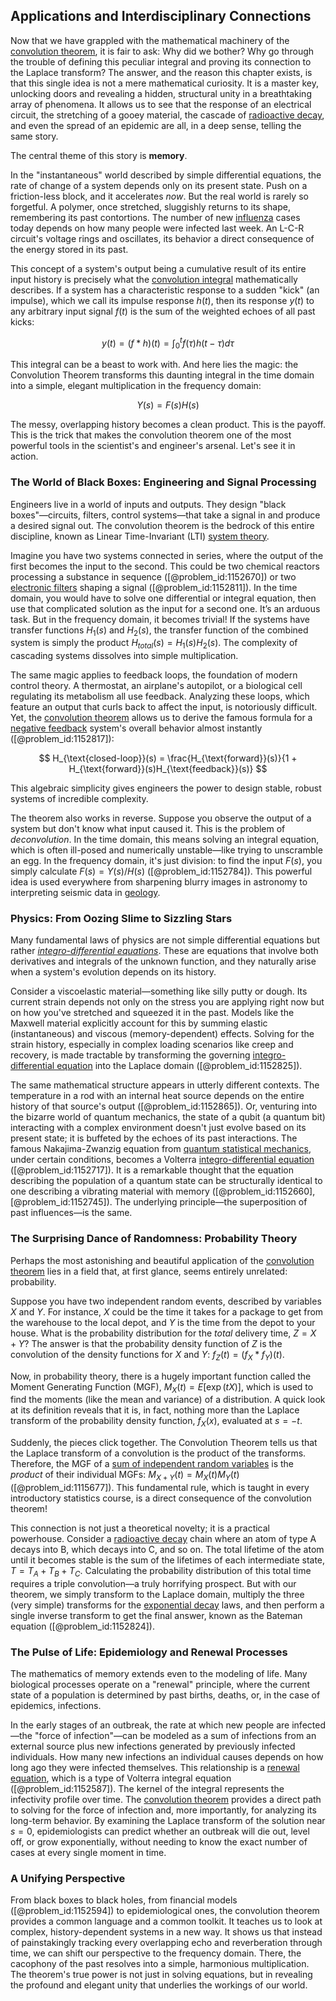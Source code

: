 ## Applications and Interdisciplinary Connections

Now that we have grappled with the mathematical machinery of the [convolution theorem](@article_id:143001), it is fair to ask: Why did we bother? Why go through the trouble of defining this peculiar integral and proving its connection to the Laplace transform? The answer, and the reason this chapter exists, is that this single idea is not a mere mathematical curiosity. It is a master key, unlocking doors and revealing a hidden, structural unity in a breathtaking array of phenomena. It allows us to see that the response of an electrical circuit, the stretching of a gooey material, the cascade of [radioactive decay](@article_id:141661), and even the spread of an epidemic are all, in a deep sense, telling the same story.

The central theme of this story is **memory**.

In the "instantaneous" world described by simple differential equations, the rate of change of a system depends only on its present state. Push on a friction-less block, and it accelerates *now*. But the real world is rarely so forgetful. A polymer, once stretched, sluggishly returns to its shape, remembering its past contortions. The number of new [influenza](@article_id:189892) cases today depends on how many people were infected last week. An L-C-R circuit's voltage rings and oscillates, its behavior a direct consequence of the energy stored in its past.

This concept of a system's output being a cumulative result of its entire input history is precisely what the [convolution integral](@article_id:155371) mathematically describes. If a system has a characteristic response to a sudden "kick" (an impulse), which we call its impulse response $h(t)$, then its response $y(t)$ to any arbitrary input signal $f(t)$ is the sum of the weighted echoes of all past kicks:

$$
y(t) = (f * h)(t) = \int_0^t f(\tau) h(t - \tau) d\tau
$$

This integral can be a beast to work with. And here lies the magic: the Convolution Theorem transforms this daunting integral in the time domain into a simple, elegant multiplication in the frequency domain:

$$
Y(s) = F(s) H(s)
$$

The messy, overlapping history becomes a clean product. This is the payoff. This is the trick that makes the convolution theorem one of the most powerful tools in the scientist's and engineer's arsenal. Let's see it in action.

### The World of Black Boxes: Engineering and Signal Processing

Engineers live in a world of inputs and outputs. They design "black boxes"—circuits, filters, control systems—that take a signal in and produce a desired signal out. The convolution theorem is the bedrock of this entire discipline, known as Linear Time-Invariant (LTI) [system theory](@article_id:164749).

Imagine you have two systems connected in series, where the output of the first becomes the input to the second. This could be two chemical reactors processing a substance in sequence ([@problem_id:1152670]) or two [electronic filters](@article_id:268300) shaping a signal ([@problem_id:1152811]). In the time domain, you would have to solve one differential or integral equation, then use that complicated solution as the input for a second one. It’s an arduous task. But in the frequency domain, it becomes trivial! If the systems have transfer functions $H_1(s)$ and $H_2(s)$, the transfer function of the combined system is simply the product $H_{total}(s) = H_1(s) H_2(s)$. The complexity of cascading systems dissolves into simple multiplication.

The same magic applies to feedback loops, the foundation of modern control theory. A thermostat, an airplane's autopilot, or a biological cell regulating its metabolism all use feedback. Analyzing these loops, which feature an output that curls back to affect the input, is notoriously difficult. Yet, the [convolution theorem](@article_id:143001) allows us to derive the famous formula for a [negative feedback](@article_id:138125) system's overall behavior almost instantly ([@problem_id:1152817]):

$$
H_{\text{closed-loop}}(s) = \frac{H_{\text{forward}}(s)}{1 + H_{\text{forward}}(s)H_{\text{feedback}}(s)}
$$

This algebraic simplicity gives engineers the power to design stable, robust systems of incredible complexity.

The theorem also works in reverse. Suppose you observe the output of a system but don't know what input caused it. This is the problem of *deconvolution*. In the time domain, this means solving an integral equation, which is often ill-posed and numerically unstable—like trying to unscramble an egg. In the frequency domain, it's just division: to find the input $F(s)$, you simply calculate $F(s) = Y(s)/H(s)$ ([@problem_id:1152784]). This powerful idea is used everywhere from sharpening blurry images in astronomy to interpreting seismic data in [geology](@article_id:141716).

### Physics: From Oozing Slime to Sizzling Stars

Many fundamental laws of physics are not simple differential equations but rather *[integro-differential equations](@article_id:164556)*. These are equations that involve both derivatives and integrals of the unknown function, and they naturally arise when a system's evolution depends on its history.

Consider a viscoelastic material—something like silly putty or dough. Its current strain depends not only on the stress you are applying right now but on how you've stretched and squeezed it in the past. Models like the Maxwell material explicitly account for this by summing elastic (instantaneous) and viscous (memory-dependent) effects. Solving for the strain history, especially in complex loading scenarios like creep and recovery, is made tractable by transforming the governing [integro-differential equation](@article_id:175007) into the Laplace domain ([@problem_id:1152825]).

The same mathematical structure appears in utterly different contexts. The temperature in a rod with an internal heat source depends on the entire history of that source's output ([@problem_id:1152865]). Or, venturing into the bizarre world of quantum mechanics, the state of a qubit (a quantum bit) interacting with a complex environment doesn't just evolve based on its present state; it is buffeted by the echoes of its past interactions. The famous Nakajima-Zwanzig equation from [quantum statistical mechanics](@article_id:139750), under certain conditions, becomes a Volterra [integro-differential equation](@article_id:175007) ([@problem_id:1152717]). It is a remarkable thought that the equation describing the population of a quantum state can be structurally identical to one describing a vibrating material with memory ([@problem_id:1152660], [@problem_id:1152745]). The underlying principle—the superposition of past influences—is the same.

### The Surprising Dance of Randomness: Probability Theory

Perhaps the most astonishing and beautiful application of the [convolution theorem](@article_id:143001) lies in a field that, at first glance, seems entirely unrelated: probability.

Suppose you have two independent random events, described by variables $X$ and $Y$. For instance, $X$ could be the time it takes for a package to get from the warehouse to the local depot, and $Y$ is the time from the depot to your house. What is the probability distribution for the *total* delivery time, $Z = X + Y$? The answer is that the probability density function of $Z$ is the convolution of the density functions for $X$ and $Y$: $f_Z(t) = (f_X * f_Y)(t)$.

Now, in probability theory, there is a hugely important function called the Moment Generating Function (MGF), $M_X(t) = E[\exp(tX)]$, which is used to find the moments (like the mean and variance) of a distribution. A quick look at its definition reveals that it is, in fact, nothing more than the Laplace transform of the probability density function, $f_X(x)$, evaluated at $s = -t$.

Suddenly, the pieces click together. The Convolution Theorem tells us that the Laplace transform of a convolution is the product of the transforms. Therefore, the MGF of a [sum of independent random variables](@article_id:263234) is the *product* of their individual MGFs: $M_{X+Y}(t) = M_X(t)M_Y(t)$ ([@problem_id:1115677]). This fundamental rule, which is taught in every introductory statistics course, is a direct consequence of the convolution theorem!

This connection is not just a theoretical novelty; it is a practical powerhouse. Consider a [radioactive decay](@article_id:141661) chain where an atom of type A decays into B, which decays into C, and so on. The total lifetime of the atom until it becomes stable is the sum of the lifetimes of each intermediate state, $T = T_A + T_B + T_C$. Calculating the probability distribution of this total time requires a triple convolution—a truly horrifying prospect. But with our theorem, we simply transform to the Laplace domain, multiply the three (very simple) transforms for the [exponential decay](@article_id:136268) laws, and then perform a single inverse transform to get the final answer, known as the Bateman equation ([@problem_id:1152824]).

### The Pulse of Life: Epidemiology and Renewal Processes

The mathematics of memory extends even to the modeling of life. Many biological processes operate on a "renewal" principle, where the current state of a population is determined by past births, deaths, or, in the case of epidemics, infections.

In the early stages of an outbreak, the rate at which new people are infected—the "force of infection"—can be modeled as a sum of infections from an external source plus new infections generated by previously infected individuals. How many new infections an individual causes depends on how long ago they were infected themselves. This relationship is a [renewal equation](@article_id:264308), which is a type of Volterra integral equation ([@problem_id:1152587]). The kernel of the integral represents the infectivity profile over time. The [convolution theorem](@article_id:143001) provides a direct path to solving for the force of infection and, more importantly, for analyzing its long-term behavior. By examining the Laplace transform of the solution near $s=0$, epidemiologists can predict whether an outbreak will die out, level off, or grow exponentially, without needing to know the exact number of cases at every single moment in time.

### A Unifying Perspective

From black boxes to black holes, from financial models ([@problem_id:1152594]) to epidemiological ones, the convolution theorem provides a common language and a common toolkit. It teaches us to look at complex, history-dependent systems in a new way. It shows us that instead of painstakingly tracking every overlapping echo and reverberation through time, we can shift our perspective to the frequency domain. There, the cacophony of the past resolves into a simple, harmonious multiplication. The theorem's true power is not just in solving equations, but in revealing the profound and elegant unity that underlies the workings of our world.